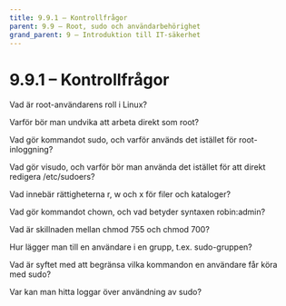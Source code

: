 ```yaml
---
title: 9.9.1 – Kontrollfrågor
parent: 9.9 – Root, sudo och användarbehörighet
grand_parent: 9 – Introduktion till IT-säkerhet
---
```

# 9.9.1 – Kontrollfrågor

Vad är root-användarens roll i Linux?

Varför bör man undvika att arbeta direkt som root?

Vad gör kommandot sudo, och varför används det istället för root-inloggning?

Vad gör visudo, och varför bör man använda det istället för att direkt redigera /etc/sudoers?

Vad innebär rättigheterna r, w och x för filer och kataloger?

Vad gör kommandot chown, och vad betyder syntaxen robin:admin?

Vad är skillnaden mellan chmod 755 och chmod 700?

Hur lägger man till en användare i en grupp, t.ex. sudo-gruppen?

Vad är syftet med att begränsa vilka kommandon en användare får köra med sudo?

Var kan man hitta loggar över användning av sudo?

